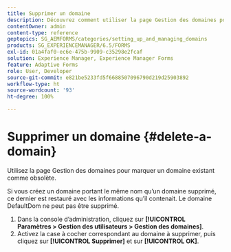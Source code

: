 ```yaml
---
title: Supprimer un domaine
description: Découvrez comment utiliser la page Gestion des domaines pour supprimer un domaine ou marquer un domaine existant comme obsolète.
contentOwner: admin
content-type: reference
geptopics: SG_AEMFORMS/categories/setting_up_and_managing_domains
products: SG_EXPERIENCEMANAGER/6.5/FORMS
exl-id: 01a4faf0-ec6e-475b-9909-c35298e2fcaf
solution: Experience Manager, Experience Manager Forms
feature: Adaptive Forms
role: User, Developer
source-git-commit: e821be5233fd5f6688507096790d219d25903892
workflow-type: ht
source-wordcount: '93'
ht-degree: 100%

---
```


# Supprimer un domaine {#delete-a-domain}

Utilisez la page Gestion des domaines pour marquer un domaine existant comme obsolète.

Si vous créez un domaine portant le même nom qu’un domaine supprimé, ce dernier est restauré avec les informations qu’il contenait. Le domaine DefaultDom ne peut pas être supprimé.

1. Dans la console dʼadministration, cliquez sur **[!UICONTROL Paramètres > Gestion des utilisateurs > Gestion des domaines]**.
1. Activez la case à cocher correspondant au domaine à supprimer, puis cliquez sur **[!UICONTROL Supprimer]** et sur **[!UICONTROL OK]**.
